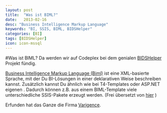 ```yaml
---
layout: post
title:  "Was ist BIML?"
date:   2013-02-16
desc: "Business Intelligence Markup Language"
keywords: "BI, SSIS, BIML, BIDSHelper"
categories: [BI]
tags: [BIDSHelper]
icon: icon-mssql
---
```


#Was ist BIML?
Da werden wir auf Codeplex bei dem genialen [BIDSHelper](http://bidshelper.codeplex.com/) Projekt fündig.

[Business Intelligence Markup Language (Biml)](http://www.varigence.com/documentation/biml/) ist eine XML-basierte Sprache, mit der Du BI-Lösungen in einer deklarativen Weise beschreiben kannst.
Zusätzlich kannst Du ähnlich wie bei T4-Templates oder ASP.NET eigenen . Dadurch können z.B. aus einem BIML-Template viele unterschiedliche SSIS-Pakete erzeugt werden.
(Frei übersetzt von [hier](http://bidshelper.codeplex.com/wikipage?title=Biml%20Package%20Generator&referringTitle=Documentation) )

Erfunden hat das Ganze die Firma [Varigence](http://varigence.com/products/biml).
